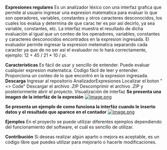 **Expresiones regulares**
Es un analizador léxico con una interfaz grafica que permite al usuario ingresar una expresion matematica para evaluar lo que son operadores, variables, 
constantes y otros caracteres desconocidos, los cuales los evalua y determina de que carac ter es por así decirlo, ya sea variable, constantes, etc. 
La interfaz muestra el resultado de dicha evaluación al igual que un conteo de los operadores, variables, 
constantes y caracteres desconocidos encontrados en la expresion ingresada. El evaluador permite ingresar la expresion metematica separando cada caracter 
ya que de no ser así el evaluador no lo hará correctamente, ejemplo: 12 + 45 / 21 * 10 / pi.

**Caracteristicas**
Es fácil de usar y sencillo de entender.
Puede evaluar cualquier expresion matematica.
Codigo fácil de leer y entender.
Proporciona un conteo de lo que encontró en la expresion ingresada.
**Descarga**
Ingresar al repositorio AnalizadorExpresiones
Localizar el boton "<> Code"
Descargar el archivo .ZIP
Descomprimir el archivo .ZIP y posteriormente abrir el proyecto.
Visualización de interfaz
**Se presenta una imagen de la interfáz de la expresión**
[![image.png](https://i.postimg.cc/8cKXF89q/image.png)](https://postimg.cc/fSdfFPwK)

**Se presenta un ejemplo de como funciona la interfáz cuando le inserto datos y el resultado que aparece en el contador**
[![image.png](https://i.postimg.cc/RFbwKMCQ/image.png)](https://postimg.cc/gX8wPbZn)

**Ejemplos**
En el proyecto se puede utilizar diferentes ejemplos dependiendo del funcionamiento del software, el cuál es sencillo de utilizar.

**Contribución**
Si deseas realizar algún aparto o mejora es aceptable, es un código libre que puedes utilizar para mejorarlo o hacerle modificaciones.
